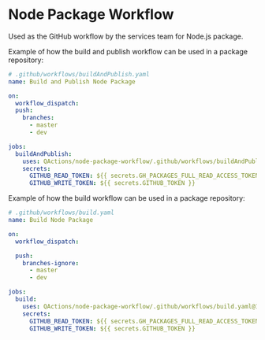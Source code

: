 # Node Package Workflow

Used as the GitHub workflow by the services team for Node.js package.

Example of how the build and publish workflow can be used in a package repository:  
```yaml
# .github/workflows/buildAndPublish.yaml
name: Build and Publish Node Package

on:
  workflow_dispatch:
  push:
    branches:
      - master
      - dev

jobs:
  buildAndPublish:
    uses: QActions/node-package-workflow/.github/workflows/buildAndPublish.yaml@1.0.0
    secrets:
      GITHUB_READ_TOKEN: ${{ secrets.GH_PACKAGES_FULL_READ_ACCESS_TOKEN }}
      GITHUB_WRITE_TOKEN: ${{ secrets.GITHUB_TOKEN }}
```

Example of how the build workflow can be used in a package repository:
```yaml
# .github/workflows/build.yaml
name: Build Node Package

on:
  workflow_dispatch:

  push:
    branches-ignore:
      - master
      - dev

jobs:
  build:
    uses: QActions/node-package-workflow/.github/workflows/build.yaml@1.0.0
    secrets:
      GITHUB_READ_TOKEN: ${{ secrets.GH_PACKAGES_FULL_READ_ACCESS_TOKEN }}
      GITHUB_WRITE_TOKEN: ${{ secrets.GITHUB_TOKEN }}
```
